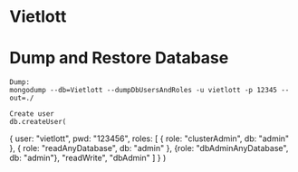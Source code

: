 # Vietlott

# Dump and Restore Database
    Dump:
    mongodump --db=Vietlott --dumpDbUsersAndRoles -u vietlott -p 12345 --out=./

    Create user
    db.createUser(
   {
     user: "vietlott",
     pwd: "123456",
     roles: [   { role: "clusterAdmin", db: "admin" },
                { role: "readAnyDatabase", db: "admin" },
                {role: "dbAdminAnyDatabase", db: "admin"},
                "readWrite", 
                "dbAdmin" ]
   }
)